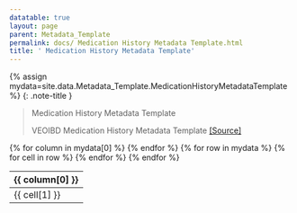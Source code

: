 ```yaml
---
datatable: true
layout: page
parent: Metadata_Template
permalink: docs/ Medication History Metadata Template.html
title: ' Medication History Metadata Template'
---
```


{% assign mydata=site.data.Metadata_Template.MedicationHistoryMetadataTemplate %} 
{: .note-title } 
> Medication History Metadata Template
>
>VEOIBD Medication History Metadata Template [[Source]](https://docs.google.com/document/d/1yN6TlK2VGP-vKvW5E8wucLjKQq769xoz4QW5OjgR29k/edit#heading=h.agzpcnpjw4d9)
<table id="myTable" class="display" style="width:100%">
    <thead>
    {% for column in mydata[0] %}
        <th>{{ column[0] }}</th>
    {% endfor %}
    </thead>
    <tbody>
    {% for row in mydata %}
        <tr>
        {% for cell in row %}
            <td>{{ cell[1] }}</td>
        {% endfor %}
        </tr>
    {% endfor %}
    </tbody>
</table>

<script type="text/javascript">
  var pages = ['rnaIsolationKit', 'ratio260over230', 'DV200', 'RIN', 'libraryPreparationMethod', 'ratio260over280', 'cellViability', 'rnaBatch', 'BulkRNAseqRawFileAnnotations', 'MetadataFileAnnotations', 'BulkRNASeqCountsFileAnnotations', 'metadataType', 'resourceType', 'fileFormat', 'ageAtDiagnosis', 'jewishOrigin', 'Sibling', 'growthDelay', 'autoimmune', 'breastfed', 'breastfeedingDuration', 'immunodeficiencyDiagnosis', 'birthCountry', 'participantRole', 'sex', 'diseaseActivityLocation', 'extraintestinalManifestationsHistory', 'GISurgeries', 'isRC2', 'race', 'GISurgeriesDetails', 'upperDiseaseType', 'localID', 'perianalInvolvement', 'individualID', 'diseaseActivityBehavior', 'siblingType', 'site', 'secondHandSmokeExposure', 'autoimmuneDetails', 'IBDHistory', 'ethnicity', 'GIPhenotype', 'familyID', 'consanguinity', 'Proband', 'numberCells', 'dataType', 'totalReads', 'medianGenes', 'medianUMIs', 'kitNumber', 'readLength', 'analysisThresholds', 'alignmentInformation', 'referenceSet', 'vendor', 'assay', 'readStrandOrigin', 'mappedReads', 'sequencingBatch', 'totalUnmappedReads', 'validBarcodeReads', 'nucleicAcidSource', 'runType', 'sampleStatus', 'analysisType', 'dataSubtype', 'isStranded', 'uniqueGenes', 'platform', 'ratioMitochondria', 'libraryVersion', 'sampleBarcode', 'genomicSex', 'libraryType', 'libraryBatch', 'libraryID', 'rRNARate', 'libraryPrep', 'duplicationRate', 'uniqueID', 'volumeUnit', 'specimenIDSource', 'preservationMethod', 'sampleType', 'cellNumber', 'notes', 'shippingTrackingNumber', 'fundingSource', 'Biopsy', 'collectionDate', 'biopsyInflammationStatus', 'Serum', 'biopsyLocation', 'volume', 'PBMC', 'sampleKey', 'PAX', 'specimenID', 'biopsiesNumber', 'diagnosisCategory', 'shippingVendor', 'sampleTissueType', 'Filename'];
  $('#myTable').DataTable({
    responsive: {
        details: {
            display: $.fn.dataTable.Responsive.display.modal( {
                header: function ( row ) {
                    var data = row.data();
                    return 'Details for '+data[0]+' ';
                }
            } ),
            renderer: $.fn.dataTable.Responsive.renderer.tableAll({
                tableClass: "table"
            })
        }
    },
   "deferRender": true,
   "columnDefs": [
      { 
         targets: 0,
         render : function(data, type, row, meta){
            if(type === 'display' & $.inArray( data, pages) != -1){
               return $('<a>')
                  .attr('href',row[7]+'/'+data)
                  .text(data)
                  .wrap('<div></div>')
                  .parent()
                  .html();} 
             else {
               return data;
            }
         }
      },
      {
        targets: [6,7],
          render : function(data, type, row, meta){
         if(type === 'display' & data != 'Sage Bionetworks'){
            return $('<a>')
               .attr('href', data)
               .text(data)
               .wrap('<div></div>')
               .parent()
               .html();} 
         if(type === 'display' & data == 'Sage Bionetworks'){
             return $('<a>')
                .attr('href', 'https://sagebionetworks.org/')
                .text(data)
                .wrap('<div></div>')
                .parent()
                .html();
         
         } else {
            return data;
         }
      }
   }
   ]
});
</script>